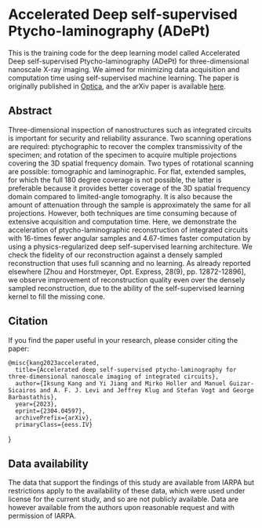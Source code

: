 # Accelerated Deep self-supervised Ptycho-laminography (ADePt)
This is the training code for the deep learning model called Accelerated Deep self-supervised Ptycho-laminography (ADePt) for three-dimensional nanoscale X-ray imaging. We aimed for minimizing data acquisition and computation time using self-supervised machine learning. The paper is originally published in <a href="https://doi.org/10.1364/OPTICA.492666">Optica</a>, and the arXiv paper is available <a href="https://arxiv.org/abs/2304.04597">here</a>.

## **Abstract**
Three-dimensional inspection of nanostructures such as integrated circuits is important for security and reliability assurance. Two scanning operations are required: ptychographic to recover the complex transmissivity of the specimen; and rotation of the specimen to acquire multiple projections covering the 3D spatial frequency domain. Two types of rotational scanning are possible: tomographic and laminographic. For flat, extended samples, for which the full 180 degree coverage is not possible, the latter is preferable because it provides better coverage of the 3D spatial frequency domain compared to limited-angle tomography. It is also because the amount of attenuation through the sample is approximately the same for all projections. However, both techniques are time consuming because of extensive acquisition and computation time. Here, we demonstrate the acceleration of ptycho-laminographic reconstruction of integrated circuits with 16-times fewer angular samples and 4.67-times faster computation by using a physics-regularized deep self-supervised learning architecture. We check the fidelity of our reconstruction against a densely sampled reconstruction that uses full scanning and no learning. As already reported elsewhere [Zhou and Horstmeyer, Opt. Express, 28(9), pp. 12872-12896], we observe improvement of reconstruction quality even over the densely sampled reconstruction, due to the ability of the self-supervised learning kernel to fill the missing cone.

## Citation
If you find the paper useful in your research, please consider citing the paper:


	@misc{kang2023accelerated,
      title={Accelerated deep self-supervised ptycho-laminography for three-dimensional nanoscale imaging of integrated circuits}, 
      author={Iksung Kang and Yi Jiang and Mirko Holler and Manuel Guizar-Sicairos and A. F. J. Levi and Jeffrey Klug and Stefan Vogt and George Barbastathis},
      year={2023},
      eprint={2304.04597},
      archivePrefix={arXiv},
      primaryClass={eess.IV}
}

## Data availability
The data that support the findings of this study are available from IARPA but restrictions apply to the availability of these data, which were used under license for the current study, and so are not publicly available. Data are however available from the authors upon reasonable request and with permission of IARPA.
